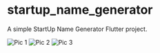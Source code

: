 # startup_name_generator

A simple StartUp Name Generator Flutter project.

![Pic 1](https://tarun04.github.com/startup_name_generator/images/pic_1.png)
![Pic 2](https://tarun04.github.com/startup_name_generator/images/pic_2.png)
![Pic 3](https://tarun04.github.com/startup_name_generator/images/pic_3.png)
